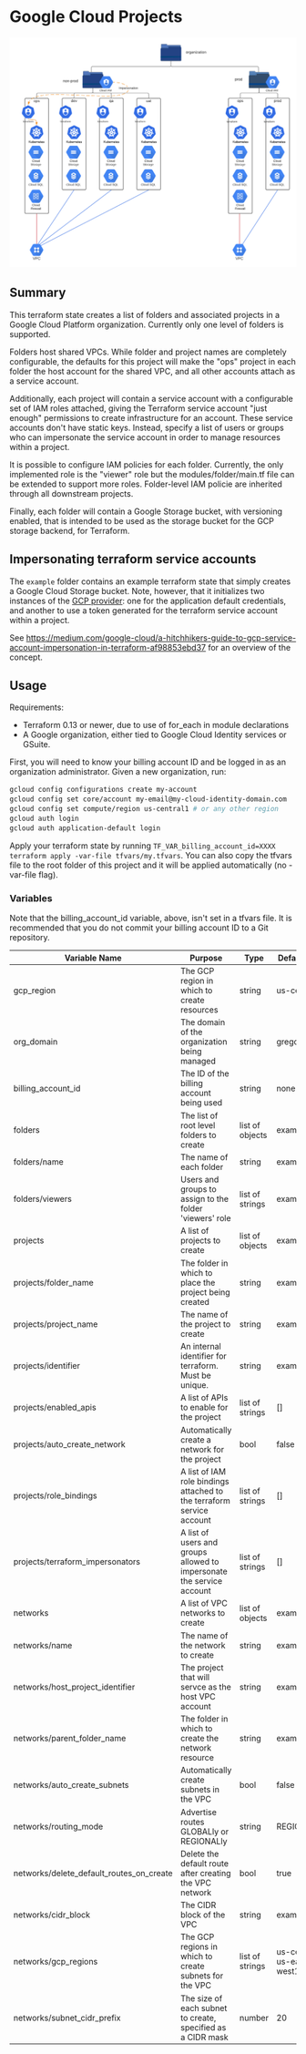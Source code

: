 # Google Cloud Projects
![Google Projects and Resources](GCP%20Project%20Example.png)

## Summary
This terraform state creates a list of folders and associated projects in a 
Google Cloud Platform organization.  Currently only one level of folders is
supported.

Folders host shared VPCs.  While folder and project names are completely 
configurable, the defaults for this project will make the "ops" project in 
each folder the host account for the shared VPC, and all other accounts
attach as a service account.

Additionally, each project will contain a service account with a configurable
set of IAM roles attached, giving the Terraform service account "just enough"
permissions to create infrastructure for an account.  These service accounts
don't have static keys.  Instead, specify a list of users or groups who can
impersonate the service account in order to manage resources within a project.

It is possible to configure IAM policies for each folder.  Currently,
the only implemented role is the "viewer" role but the modules/folder/main.tf
file can be extended to support more roles.  Folder-level IAM policie are
inherited through all downstream projects.

Finally, each folder will contain a Google Storage bucket, with versioning
enabled, that is intended to be used as the storage bucket for the GCP storage
backend, for Terraform.

## Impersonating terraform service accounts

The `example` folder contains an example terraform state that simply creates a
Google Cloud Storage bucket.  Note, however, that it initializes two instances
of the [GCP provider](https://registry.terraform.io/providers/hashicorp/google/latest/docs): 
one for the application default credentials, and another to use a token
generated for the terraform service account within a project.

See https://medium.com/google-cloud/a-hitchhikers-guide-to-gcp-service-account-impersonation-in-terraform-af98853ebd37
for an overview of the concept.

## Usage

Requirements:

- Terraform 0.13 or newer, due to use of for_each in module declarations
- A Google organization, either tied to Google Cloud Identity services
or GSuite.

First, you will need to know your billing account ID and be logged in as an
organization administrator.  Given a new organization, run: 

```bash
gcloud config configurations create my-account
gcloud config set core/account my-email@my-cloud-identity-domain.com
gcloud config set compute/region us-central1 # or any other region
gcloud auth login
gcloud auth application-default login
```

Apply your terraform state by running `TF_VAR_billing_account_id=XXXX terraform
apply -var-file tfvars/my.tfvars`.  You can also copy the tfvars file to the
root folder of this project and it will be applied automatically (no -var-file 
flag).

### Variables

Note that the billing_account_id variable, above, isn't set in a tfvars file.
It is recommended that you do not commit your billing account ID to a Git 
repository.

| Variable Name                            | Purpose                                                               | Type            | Default Value                   | Required? |
|------------------------------------------|-----------------------------------------------------------------------|-----------------|---------------------------------|-----------|
| gcp_region                               | The GCP region in which to create resources                           | string          | us-central1                     | no        |
| org_domain                               | The domain of the organization being managed                          | string          | gregongcp.net                   | yes       |
| billing_account_id                       | The ID of the billing account being used                              | string          | none                            | yes       |
| folders                                  | The list of root level folders to create                              | list of objects | example                         | yes       |
| folders/name                             | The name of each folder                                               | string          | examples                        | yes       |
| folders/viewers                          | Users and groups to assign to the folder 'viewers' role               | list of strings | examples                        | no        |
| projects                                 | A list of projects to create                                          | list of objects | examples                        | yes       |
| projects/folder_name                     | The folder in which to place the project being created                | string          | examples                        | yes       |
| projects/project_name                    | The name of the project to create                                     | string          | examples                        | yes       |
| projects/identifier                      | An internal identifier for terraform.  Must be unique.                | string          | examples                        | yes       |
| projects/enabled_apis                    | A list of APIs to enable for the project                              | list of strings | []                              | no        |
| projects/auto_create_network             | Automatically create a network for the project                        | bool            | false                           | no        |
| projects/role_bindings                   | A list of IAM role bindings attached to the terraform service account | list of strings | []                              | no        |
| projects/terraform_impersonators         | A list of users and groups allowed to impersonate the service account | list of strings | []                              | no        |
| networks                                 | A list of VPC networks to create                                      | list of objects | examples                        | yes       |
| networks/name                            | The name of the network to create                                     | string          | example                         | yes       |
| networks/host_project_identifier         | The project that will servce as the host VPC account                  | string          | example                         | yes       |
| networks/parent_folder_name              | The folder in which to create the network resource                    | string          | example                         | yes       |
| networks/auto_create_subnets             | Automatically create subnets in the VPC                               | bool            | false                           | no        |
| networks/routing_mode                    | Advertise routes GLOBALly or REGIONALly                               | string          | REGIONAL                        | no        |
| networks/delete_default_routes_on_create | Delete the default route after creating the VPC network               | bool            | true                            | no        |
| networks/cidr_block                      | The CIDR block of the VPC                                             | string          | example                         | no        |
| networks/gcp_regions                     | The GCP regions in which to create subnets for the VPC                | list of strings | us-central1, us-east1, us-west1 | no        |
| networks/subnet_cidr_prefix              | The size of each subnet to create, specified as a CIDR mask           | number          | 20                              | no        |
